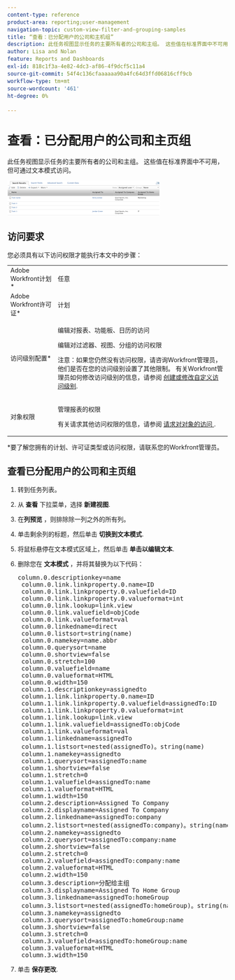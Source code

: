 ```yaml
---
content-type: reference
product-area: reporting;user-management
navigation-topic: custom-view-filter-and-grouping-samples
title: “查看：已分配用户的公司和主机组”
description: 此任务视图显示任务的主要所有者的公司和主组。 这些值在标准界面中不可用，但可通过文本模式访问。
author: Lisa and Nolan
feature: Reports and Dashboards
exl-id: 818c1f3a-4e82-4dc3-af86-4f9dcf5c11a4
source-git-commit: 54f4c136cfaaaaaa90a4fc64d3ffd06816cff9cb
workflow-type: tm+mt
source-wordcount: '461'
ht-degree: 0%

---
```


# 查看：已分配用户的公司和主页组

此任务视图显示任务的主要所有者的公司和主组。 这些值在标准界面中不可用，但可通过文本模式访问。

![](assets/view--assigned-user-s-company-and-home-group-350x80.png)

## 访问要求

您必须具有以下访问权限才能执行本文中的步骤：

<table style="table-layout:auto"> 
 <col> 
 <col> 
 <tbody> 
  <tr> 
   <td role="rowheader">Adobe Workfront计划*</td> 
   <td> <p>任意</p> </td> 
  </tr> 
  <tr> 
   <td role="rowheader">Adobe Workfront许可证*</td> 
   <td> <p>计划 </p> </td> 
  </tr> 
  <tr> 
   <td role="rowheader">访问级别配置*</td> 
   <td> <p>编辑对报表、功能板、日历的访问</p> <p>编辑对过滤器、视图、分组的访问权限</p> <p>注意：如果您仍然没有访问权限，请咨询Workfront管理员，他们是否在您的访问级别设置了其他限制。 有关Workfront管理员如何修改访问级别的信息，请参阅 <a href="../../../administration-and-setup/add-users/configure-and-grant-access/create-modify-access-levels.md" class="MCXref xref">创建或修改自定义访问级别</a>.</p> </td> 
  </tr> 
  <tr> 
   <td role="rowheader">对象权限</td> 
   <td> <p>管理报表的权限</p> <p>有关请求其他访问权限的信息，请参阅 <a href="../../../workfront-basics/grant-and-request-access-to-objects/request-access.md" class="MCXref xref">请求对对象的访问 </a>.</p> </td> 
  </tr> 
 </tbody> 
</table>

&#42;要了解您拥有的计划、许可证类型或访问权限，请联系您的Workfront管理员。

## 查看已分配用户的公司和主页组

1. 转到任务列表。
1. 从 **查看** 下拉菜单，选择 **新建视图**.

1. 在&#x200B;**列预览** ，则排除除一列之外的所有列。
1. 单击剩余列的标题，然后单击 **切换到文本模式**.
1. 将鼠标悬停在文本模式区域上，然后单击 **单击以编辑文本**.
1. 删除您在 **文本模式** ，并将其替换为以下代码：
   <pre>column.0.descriptionkey=name<br> column.0.link.linkproperty.0.name=ID<br> column.0.link.linkproperty.0.valuefield=ID<br> column.0.link.linkproperty.0.valueformat=int<br> column.0.link.lookup=link.view<br> column.0.link.valuefield=objCode<br> column.0.link.valueformat=val<br> column.0.linkedname=direct<br> column.0.listsort=string(name)<br> column.0.namekey=name.abbr<br> column.0.querysort=name<br> column.0.shortview=false<br> column.0.stretch=100<br> column.0.valuefield=name<br> column.0.valueformat=HTML<br> column.0.width=150<br> column.1.descriptionkey=assignedto<br> column.1.link.linkproperty.0.name=ID<br> column.1.link.linkproperty.0.valuefield=assignedTo:ID<br> column.1.link.linkproperty.0.valueformat=int<br> column.1.link.lookup=link.view<br> column.1.link.valuefield=assignedTo:objCode<br> column.1.link.valueformat=val<br> column.1.linkedname=assignedTo<br> column.1.listsort=nested(assignedTo)。string(name)<br> column.1.namekey=assignedto<br> column.1.querysort=assignedTo:name<br> column.1.shortview=false<br> column.1.stretch=0<br> column.1.valuefield=assignedTo:name<br> column.1.valueformat=HTML<br> column.1.width=150<br> column.2.description=Assigned To Company<br> column.2.displayname=Assigned To Company<br> column.2.linkedname=assignedTo:company<br> column.2.listsort=nested(assignedTo:company)。string(name)<br> column.2.namekey=assignedto<br> column.2.querysort=assignedTo:company:name<br> column.2.shortview=false<br> column.2.stretch=0<br> column.2.valuefield=assignedTo:company:name<br> column.2.valueformat=HTML<br> column.2.width=150<br> column.3.description=分配给主组<br> column.3.displayname=Assigned To Home Group<br> column.3.linkedname=assignedTo:homeGroup<br> column.3.listsort=nested(assignedTo:homeGroup)。string(name)<br> column.3.namekey=assignedto<br> column.3.querysort=assignedTo:homeGroup:name<br> column.3.shortview=false<br> column.3.stretch=0<br> column.3.valuefield=assignedTo:homeGroup:name<br> column.3.valueformat=HTML<br> column.3.width=150</pre>

1. 单击 **保存更改**.
